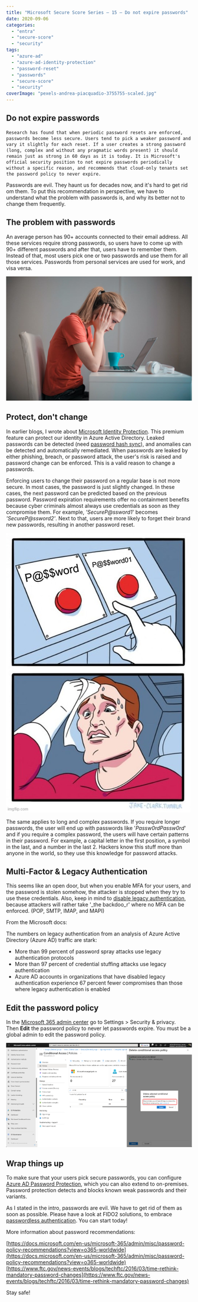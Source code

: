 ```yaml
---
title: "Microsoft Secure Score Series – 15 – Do not expire passwords"
date: 2020-09-06
categories: 
  - "entra"
  - "secure-score"
  - "security"
tags: 
  - "azure-ad"
  - "azure-ad-identity-protection"
  - "password-reset"
  - "passwords"
  - "secure-score"
  - "security"
coverImage: "pexels-andrea-piacquadio-3755755-scaled.jpg"
---
```


## Do not expire passwords

```
Research has found that when periodic password resets are enforced, passwords become less secure. Users tend to pick a weaker password and vary it slightly for each reset. If a user creates a strong password (long, complex and without any pragmatic words present) it should remain just as strong in 60 days as it is today. It is Microsoft's official security position to not expire passwords periodically without a specific reason, and recommends that cloud-only tenants set the password policy to never expire.
```

Passwords are evil. They haunt us for decades now, and it's hard to get rid om them. To put this recommendation in perspective, we have to understand what the problem with passwords is, and why its better not to change them frequently.

## The problem with passwords

An average person has 90+ accounts connected to their email address. All these services require strong passwords, so users have to come up with 90+ different passwords and after that, users have to remember them. Instead of that, most users pick one or two passwords and use them for all those services. Passwords from personal services are used for work, and visa versa.

![](/assets/images/pexels-andrea-piacquadio-3755755-1024x683.jpg)

## Protect, don't change

In earlier blogs, I wrote about [Microsoft Identity Protection](https://janbakker.tech/tag/azure-ad-identity-protection/). This premium feature can protect our identity in Azure Active Directory. Leaked passwords can be detected (need [password hash sync](https://janbakker.tech/microsoft-secure-score-series-03-enable-password-hash-sync-if-hybrid/)), and anomalies can be detected and automatically remediated. When passwords are leaked by either phishing, breach, or password attack, the user's risk is raised and password change can be enforced. This is a valid reason to change a passwords.

Enforcing users to change their password on a regular base is not more secure. In most cases, the password is just slightly changed. In these cases, the next password can be predicted based on the previous password. Password expiration requirements offer no containment benefits because cyber criminals almost always use credentials as soon as they compromise them. For example, _'SecureP@ssword1'_ becomes _'SecureP@ssword2'_. Next to that, users are more likely to forget their brand new passwords, resulting in another password reset.

![](/assets/images/4c4r3m.jpg)

The same applies to long and complex passwords. If you require longer passwords, the user will end up with passwords like '_Passw0rdPassw0rd_' and if you require a complex password, the users will have certain patterns in their password. For example, a capital letter in the first position, a symbol in the last, and a number in the last 2. Hackers know this stuff more than anyone in the world, so they use this knowledge for password attacks.

## Multi-Factor & Legacy Authentication

This seems like an open door, but when you enable MFA for your users, and the password is stolen somehow, the attacker is stopped when they try to use these credentials. Also, keep in mind to [disable legacy authentication](https://janbakker.tech/microsoft-secure-score-series-06-enable-policy-to-block-legacy-authentication/), because attackers will rather take '_the backdoo_r' where no MFA can be enforced. (POP, SMTP, IMAP, and MAPI)

From the Microsoft docs:

The numbers on legacy authentication from an analysis of Azure Active Directory (Azure AD) traffic are stark:

- More than 99 percent of password spray attacks use legacy authentication protocols
- More than 97 percent of credential stuffing attacks use legacy authentication
- Azure AD accounts in organizations that have disabled legacy authentication experience 67 percent fewer compromises than those where legacy authentication is enabled

## Edit the password policy

In the [Microsoft 365 admin center](https://go.microsoft.com/fwlink/?linkid=2095515) go to Settings > Security & privacy. Then **Edit** the password policy to never let passwords expire. You must be a global admin to edit the password policy.

![](/assets/images/image-9.png)

## Wrap things up

To make sure that your users pick secure passwords, you can configure [Azure AD Password Protection](https://docs.microsoft.com/en-us/azure/active-directory/authentication/concept-password-ban-bad-on-premises), which you can also extend to on-premises. Password protection detects and blocks known weak passwords and their variants.

As I stated in the intro, passwords are evil. We have to get rid of them as soon as possible. Please have a look at FIDO2 solutions, to embrace [passwordless authentication](https://www.microsoft.com/en-us/security/business/identity/passwordless). You can start today!

More information about password recommendations:

[https://docs.microsoft.com/en-us/microsoft-365/admin/misc/password-policy-recommendations?view=o365-worldwide](https://docs.microsoft.com/en-us/microsoft-365/admin/misc/password-policy-recommendations?view=o365-worldwide)  
[https://www.ftc.gov/news-events/blogs/techftc/2016/03/time-rethink-mandatory-password-changes](https://www.ftc.gov/news-events/blogs/techftc/2016/03/time-rethink-mandatory-password-changes)

Stay safe!
